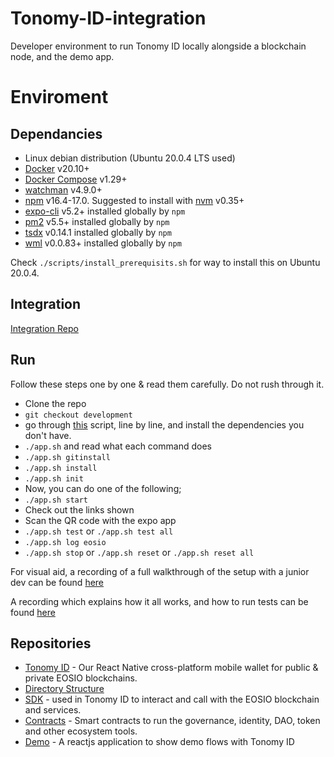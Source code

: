 # Tonomy-ID-integration

Developer environment to run Tonomy ID locally alongside a blockchain node, and the demo app.

# Enviroment

## Dependancies

- Linux debian distribution (Ubuntu 20.0.4 LTS used)
- [Docker](http://docs.docker.com) v20.10+
- [Docker Compose](http://docs.docker.com/compose/) v1.29+
- [watchman](https://facebook.github.io/watchman/) v4.9.0+
- [npm](https://www.npmjs.com/) v16.4-17.0. Suggested to install with [nvm](https://github.com/nvm-sh/nvm) v0.35+
- [expo-cli](https://expo.dev/) v5.2+ installed globally by `npm`
- [pm2](https://pm2.io) v5.5+ installed globally by `npm`
- [tsdx](https://tsdx.io) v0.14.1 installed globally by `npm`
- [wml](https://www.wml.io) v0.0.83+ installed globally by `npm`

Check `./scripts/install_prerequisits.sh` for way to install this on Ubuntu 20.0.4.

## Integration
[Integration Repo](https://github.com/Tonomy-Foundation/Tonomy-ID-Integration)

## Run

Follow these steps one by one & read them carefully. Do not rush through it.
* Clone the repo
* `git checkout development`
* go through [this](https://github.com/Tonomy-Foundation/Tonomy-ID-Integration/blob/development/scripts/install_prerequisits.sh) script, line by line, and install the dependencies you don't have.
* `./app.sh` and read what each command does
* `./app.sh gitinstall`
* `./app.sh install`
* `./app.sh init`
* Now, you can do one of the following;
* `./app.sh start`
* Check out the links shown
* Scan the QR code with the expo app
* `./app.sh test` or `./app.sh test all`
* `./app.sh log eosio`
* `./app.sh stop` or `./app.sh reset` or `./app.sh reset all`

For visual aid, a recording of a full walkthrough of the setup with a junior dev can be found [here](https://www.loom.com/share/f44be75ce80044a08a73c53ea64a3afd)

A recording which explains how it all works, and how to run tests can be found [here](https://www.loom.com/share/8566b834759742309ebc96c74e955767)

## Repositories

* [Tonomy ID](https://github.com/Tonomy-Foundation/Tonomy-ID) - Our React Native cross-platform mobile wallet for public & private EOSIO blockchains.
* [Directory Structure](https://learn.habilelabs.io/best-folder-structure-for-react-native-project-a46405bdba7)
* [SDK](https://github.com/Tonomy-Foundation/Tonomy-ID-SDK) - used in Tonomy ID to interact and call with the EOSIO blockchain and services.
* [Contracts](https://github.com/Tonomy-Foundation/Tonomy-Contracts) - Smart contracts to run the governance, identity, DAO, token and other ecosystem tools.
* [Demo](https://github.com/Tonomy-Foundation/Tonomy-ID-Demo) - A reactjs application to show demo flows with Tonomy ID
